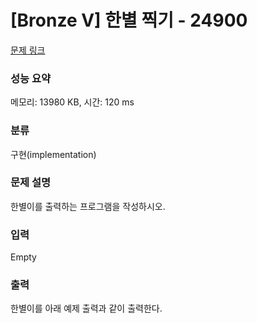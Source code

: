 # [Bronze V] 한별 찍기 - 24900 

[문제 링크](https://www.acmicpc.net/problem/24900) 

### 성능 요약

메모리: 13980 KB, 시간: 120 ms

### 분류

구현(implementation)

### 문제 설명

<p style="user-select: auto;">한별이를 출력하는 프로그램을 작성하시오.</p>

### 입력 

 Empty

### 출력 

 <p style="user-select: auto;">한별이를 아래 예제 출력과 같이 출력한다.</p>

